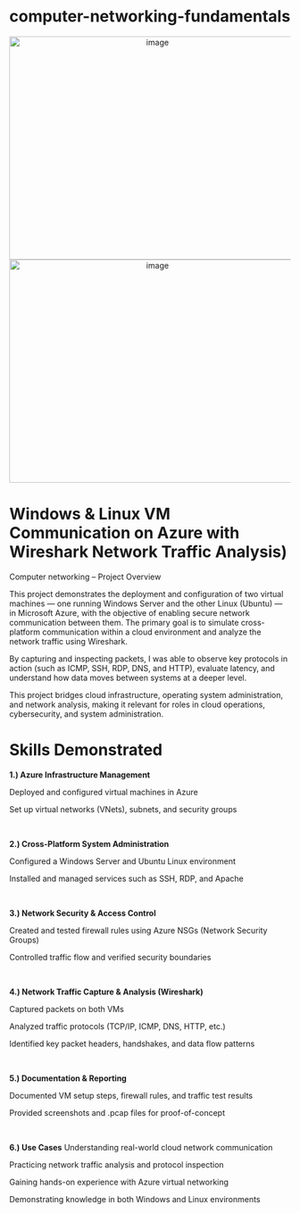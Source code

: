 # computer-networking-fundamentals

<p align="center">

<img width="515" height="400" alt="image" src="https://github.com/user-attachments/assets/16d4a0b1-0d27-4149-8e40-ca57f769a3bf" />

<img width="515" height="400" alt="image" src="https://github.com/user-attachments/assets/09971a7b-dd02-43ed-82c0-c5a9f91e767f" />

</p>

<h1>Windows & Linux VM Communication on Azure with 
Wireshark Network Traffic Analysis)</h1>

Computer networking – Project Overview

This project demonstrates the deployment and configuration of two virtual machines — one running Windows Server and the other Linux (Ubuntu) — in Microsoft Azure, with the objective of enabling secure network communication between them. The primary goal is to simulate cross-platform communication within a cloud environment and analyze the network traffic using Wireshark.

By capturing and inspecting packets, I was able to observe key protocols in action (such as ICMP, SSH, RDP, DNS, and HTTP), evaluate latency, and understand how data moves between systems at a deeper level.

This project bridges cloud infrastructure, operating system administration, and network analysis, making it relevant for roles in cloud operations, cybersecurity, and system administration.


<h1>Skills Demonstrated</h1>

<p>

__1.) Azure Infrastructure Management__

Deployed and configured virtual machines in Azure

Set up virtual networks (VNets), subnets, and security groups

</p>

<br>

<p>

__2.) Cross-Platform System Administration__

Configured a Windows Server and Ubuntu Linux environment

Installed and managed services such as SSH, RDP, and Apache
</p>

<br>


<p>

__3.) Network Security & Access Control__

Created and tested firewall rules using Azure NSGs (Network Security Groups)

Controlled traffic flow and verified security boundaries
</p>

<br>

<p>
  
__4.) Network Traffic Capture & Analysis (Wireshark)__

Captured packets on both VMs

Analyzed traffic protocols (TCP/IP, ICMP, DNS, HTTP, etc.)

Identified key packet headers, handshakes, and data flow patterns

</p>

<br>

<p>

__5.) Documentation & Reporting__

Documented VM setup steps, firewall rules, and traffic test results

Provided screenshots and .pcap files for proof-of-concept

<br>

<p>

__6.) Use Cases__
Understanding real-world cloud network communication

Practicing network traffic analysis and protocol inspection

Gaining hands-on experience with Azure virtual networking

Demonstrating knowledge in both Windows and Linux environments

</p>










<br />
